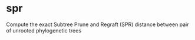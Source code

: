 spr
===

Compute the exact Subtree Prune and Regraft (SPR) distance between pair of unrooted phylogenetic trees